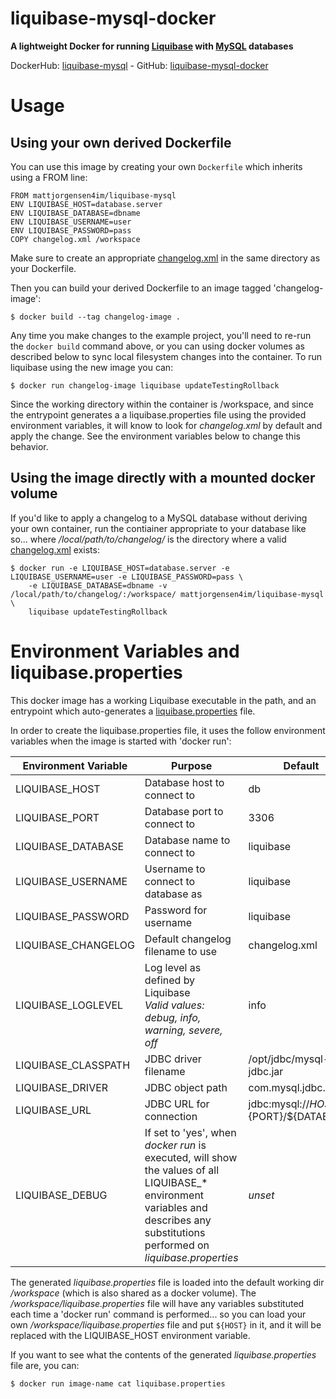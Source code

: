 # liquibase-mysql-docker

**A lightweight Docker for running [Liquibase](https://www.liquibase.org) with [MySQL](http://www.mysql.com) databases**

DockerHub: [liquibase-mysql](https://hub.docker.com/r/mattjorgensen4im/liquibase-mysql/) - GitHub: [liquibase-mysql-docker](https://github.com/binaryjorgie/liquibase-mysql-docker)

# Usage

## Using your own derived Dockerfile

You can use this image by creating your own `Dockerfile` which inherits using a FROM line:

```
FROM mattjorgensen4im/liquibase-mysql
ENV LIQUIBASE_HOST=database.server
ENV LIQUIBASE_DATABASE=dbname
ENV LIQUIBASE_USERNAME=user
ENV LIQUIBASE_PASSWORD=pass
COPY changelog.xml /workspace
```

Make sure to create an appropriate [changelog.xml](http://www.liquibase.org/documentation/xml_format.html) in the same directory as your Dockerfile.

Then you can build your derived Dockerfile to an image tagged 'changelog-image':

```
$ docker build --tag changelog-image .
```

Any time you make changes to the example project, you'll need to re-run the `docker build` command above, or you can using docker volumes as described below to sync local filesystem changes into the container. To run liquibase using the new image you can:

```
$ docker run changelog-image liquibase updateTestingRollback
```

Since the working directory within the container is /workspace, and since the entrypoint generates a a liquibase.properties file using the provided environment variables, it will know to look for _changelog.xml_ by default and apply the change.  See the environment variables below to change this behavior.

## Using the image directly with a mounted docker volume

If you'd like to apply a changelog to a MySQL database without deriving your own container, run the contiainer
appropriate to your database like so... where _/local/path/to/changelog/_ is the directory where a valid [changelog.xml](http://www.liquibase.org/documentation/xml_format.html) exists:

```
$ docker run -e LIQUIBASE_HOST=database.server -e LIQUIBASE_USERNAME=user -e LIQUIBASE_PASSWORD=pass \
    -e LIQUIBASE_DATABASE=dbname -v /local/path/to/changelog/:/workspace/ mattjorgensen4im/liquibase-mysql \
    liquibase updateTestingRollback
```

# Environment Variables and liquibase.properties

This docker image has a working Liquibase executable in the path, and an entrypoint which auto-generates a [liquibase.properties](http://www.liquibase.org/documentation/liquibase.properties.html) file.

In order to create the liquibase.properties file, it uses the follow environment variables when the image is started with 'docker run':

| Environment Variable | Purpose | Default |
|----------------------|---------|---------|
| LIQUIBASE_HOST       | Database host to connect to | db |
| LIQUIBASE_PORT       | Database port to connect to | 3306 |
| LIQUIBASE_DATABASE   | Database name to connect to | liquibase |
| LIQUIBASE_USERNAME   | Username to connect to database as | liquibase |
| LIQUIBASE_PASSWORD   | Password for username | liquibase |
| LIQUIBASE_CHANGELOG  | Default changelog filename to use | changelog.xml |
| LIQUIBASE_LOGLEVEL   | Log level as defined by Liquibase <br> _Valid values: debug, info, warning, severe, off_ | info |
| LIQUIBASE_CLASSPATH  | JDBC driver filename | /opt/jdbc/mysql-jdbc.jar |
| LIQUIBASE_DRIVER     | JDBC object path | com.mysql.jdbc.Driver |
| LIQUIBASE_URL        | JDBC URL for connection | jdbc:mysql://${HOST}:${PORT}/${DATABASE} |
| LIQUIBASE_DEBUG      | If set to 'yes', when _docker run_ is executed, will show the values of all LIQUIBASE_* environment variables and describes any substitutions performed on _liquibase.properties_ | _unset_ |

The generated _liquibase.properties_ file is loaded into the default working dir _/workspace_ (which is also shared as a docker volume). The _/workspace/liquibase.properties_ file will have any variables substituted each time a 'docker run' command is performed...  so you can load your own _/workspace/liquibase.properties_ file and put `${HOST}` in it, and it will be replaced with the LIQUIBASE_HOST environment variable.

If you want to see what the contents of the generated _liquibase.properties_ file are, you can:

```
$ docker run image-name cat liquibase.properties
```

